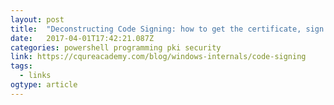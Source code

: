 ```yaml
---
layout: post 
title:  "Deconstructing Code Signing: how to get the certificate, sign a code and verify signatures? | CQURE Academy" 
date:   2017-04-01T17:42:21.087Z 
categories: powershell programming pki security
link: https://cqureacademy.com/blog/windows-internals/code-signing 
tags:
  - links
ogtype: article 
---
```


